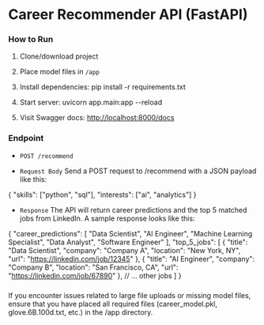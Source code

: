 # Career Recommender API (FastAPI)

###  How to Run

1. Clone/download project
2. Place model files in `/app`
3. Install dependencies:
    pip install -r requirements.txt

4. Start server:
    uvicorn app.main:app --reload

5. Visit Swagger docs: [http://localhost:8000/docs](http://localhost:8000/docs)

###  Endpoint

- `POST /recommend`

- `Request Body`
Send a POST request to /recommend with a JSON payload like this:

{
  "skills": ["python", "sql"],
  "interests": ["ai", "analytics"]
}


- `Response`
The API will return career predictions and the top 5 matched jobs from LinkedIn. A sample response looks like this:

{
  "career_predictions": [
    "Data Scientist",
    "AI Engineer",
    "Machine Learning Specialist",
    "Data Analyst",
    "Software Engineer"
  ],
  "top_5_jobs": [
    {
      "title": "Data Scientist",
      "company": "Company A",
      "location": "New York, NY",
      "url": "https://linkedin.com/job/12345"
    },
    {
      "title": "AI Engineer",
      "company": "Company B",
      "location": "San Francisco, CA",
      "url": "https://linkedin.com/job/67890"
    },
    // ... other jobs
  ]
}


### 
If you encounter issues related to large file uploads or missing model files, ensure that you have placed all required files (career_model.pkl, glove.6B.100d.txt, etc.) in the /app directory.